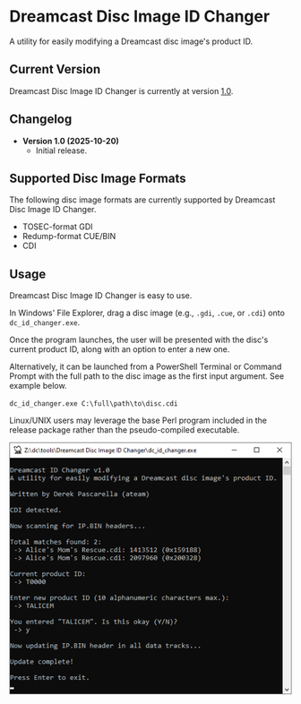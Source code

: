 # Dreamcast Disc Image ID Changer
A utility for easily modifying a Dreamcast disc image's product ID.

## Current Version
Dreamcast Disc Image ID Changer is currently at version [1.0](xxxx).

## Changelog
- **Version 1.0 (2025-10-20)**
  * Initial release.

## Supported Disc Image Formats
The following disc image formats are currently supported by Dreamcast Disc Image ID Changer.
- TOSEC-format GDI
- Redump-format CUE/BIN
- CDI

## Usage
Dreamcast Disc Image ID Changer is easy to use.

In Windows' File Explorer, drag a disc image (e.g., `.gdi`, `.cue`, or `.cdi`) onto `dc_id_changer.exe`.

Once the program launches, the user will be presented with the disc's current product ID, along with an option to enter a new one.

Alternatively, it can be launched from a PowerShell Terminal or Command Prompt with the full path to the disc image as the first input argument. See example below.

`dc_id_changer.exe C:\full\path\to\disc.cdi`

Linux/UNIX users may leverage the base Perl program included in the release package rather than the pseudo-compiled executable.

![alt text](https://github.com/DerekPascarella/Dreamcast-Disc-Image-ID-Changer/blob/main/images/screenshot.png?raw=true)
